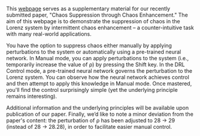 
This [webpage](https://prediction.riken.jp/lorenz63/LorenzControl29.html) serves as a supplementary material for our recently submitted paper, "Chaos Suppression through Chaos Enhancement." The aim of this webpage is to demonstrate the suppression of chaos in the Lorenz system by intermittent chaos enhancement – a counter-intuitive task with many real-world applications.

You have the option to suppress chaos either manually by applying perturbations to the system or automatically using a pre-trained neural network. In Manual mode, you can apply perturbations to the system (i.e., temporarily increase the value of ρ) by pressing the Shift key. In the DRL Control mode, a pre-trained neural network governs the perturbation to the Lorenz system. You can observe how the neural network achieves control and then attempt to apply this knowledge in Manual mode. Once mastered, you'll find the control surprisingly simple (yet the underlying principle remains interesting).

Additional information and the underlying principles will be available upon publication of our paper. Finally, we’d like to note a minor deviation from the paper's content: the perturbation of ρ has been adjusted to 28 → 29 (instead of 28 → 28.28), in order to facilitate easier manual control.

